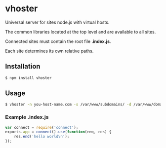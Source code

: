 # vhoster

Universal server for sites node.js with virtual hosts.

The common libraries located at the top level and are available to all sites.

Connected sites must contain the root file **.index.js**.

Each site determines its own relative paths.

## Installation

``` bash
$ npm install vhoster
```

## Usage

``` bash
$ vhoster -n you-host-name.com -s /var/www/subdomains/ -d /var/www/domains/
```

### Example .index.js

``` javascript
var connect = require('connect');
exports.app = connect().use(function(req, res) {
	res.end('hello world\n');
});
```
